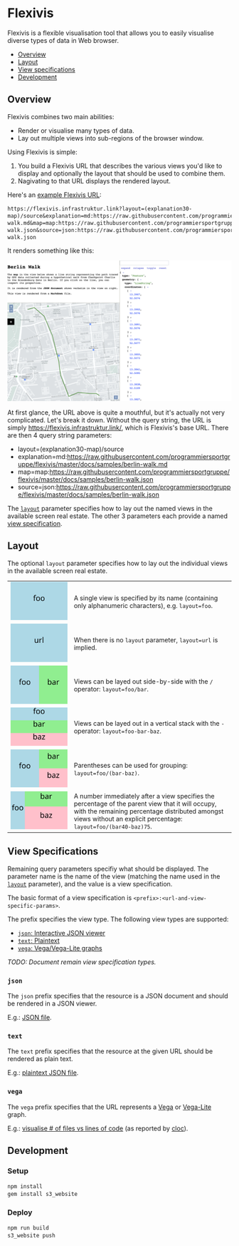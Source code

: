 # Flexivis

Flexivis is a flexible visualisation tool that allows you to easily visualise diverse types of data in Web browser.

<ul>
    <li><a href="#overview">Overview</a></li>
    <li><a href="#layout">Layout</a></li>
    <li><a href="#view-specifications">View specifications</a></li>
    <li class="hide-in-app"><a href="#development">Development</a></li>
</ul>


## Overview

Flexivis combines two main abilities:
- Render or visualise many types of data.
- Lay out multiple views into sub-regions of the browser window.

Using Flexivis is simple:
1. You build a Flexivis URL that describes the various views you'd like to display and optionally the layout that should be used to combine them.
2. Nagivating to that URL displays the rendered layout.


Here's an [example Flexivis URL]:
```
https://flexivis.infrastruktur.link?layout=(explanation30-map)/source&explanation=md:https://raw.githubusercontent.com/programmiersportgruppe/flexivis/master/docs/samples/berlin-walk.md&map=map:https://raw.githubusercontent.com/programmiersportgruppe/flexivis/master/docs/samples/berlin-walk.json&source=json:https://raw.githubusercontent.com/programmiersportgruppe/flexivis/master/docs/samples/berlin-walk.json
```

[example Flexivis URL]: https://flexivis.infrastruktur.link?layout=(explanation30-map)/source&explanation=md:https://raw.githubusercontent.com/programmiersportgruppe/flexivis/master/docs/samples/berlin-walk.md&map=map:https://raw.githubusercontent.com/programmiersportgruppe/flexivis/master/docs/samples/berlin-walk.json&source=json:https://raw.githubusercontent.com/programmiersportgruppe/flexivis/master/docs/samples/berlin-walk.json

It renders something like this:

[![Screenshot of the "Berlin Walk" example in Fleixvis showing a layout with 3 views: a Markdown document in the top-left, a map in bottom-left, and JSON document on the right.](https://raw.githubusercontent.com/programmiersportgruppe/flexivis/master/docs/samples/berlin-walk-screenshot.png)](https://flexivis.infrastruktur.link?layout=(explanation30-map)/source&explanation=md:https://raw.githubusercontent.com/programmiersportgruppe/flexivis/master/docs/samples/berlin-walk.md&map=map:https://raw.githubusercontent.com/programmiersportgruppe/flexivis/master/docs/samples/berlin-walk.json&source=json:https://raw.githubusercontent.com/programmiersportgruppe/flexivis/master/docs/samples/berlin-walk.json)

At first glance, the URL above is quite a mouthful, but it's actually not very complicated. Let's break it down. Without the query string, the URL is simply https://flexivis.infrastruktur.link/, which is Flexivis's base URL. There are then 4 query string parameters:
- layout=(explanation30-map)/source
- explanation=md:https://raw.githubusercontent.com/programmiersportgruppe/flexivis/master/docs/samples/berlin-walk.md
- map=map:https://raw.githubusercontent.com/programmiersportgruppe/flexivis/master/docs/samples/berlin-walk.json
- source=json:https://raw.githubusercontent.com/programmiersportgruppe/flexivis/master/docs/samples/berlin-walk.json

The [`layout`](#layout) parameter specifies how to lay out the named views in the available screen real estate. The other 3 parameters each provide a named [view specification](#view-specifications).


## Layout

The optional `layout` parameter specifies how to lay out the individual views in the available screen real estate.

<table>
    <tr>
        <td style="min-width: 90px"><img src="https://raw.githubusercontent.com/programmiersportgruppe/flexivis/master/docs/images/layout-foo.svg?sanitize=true"/></td>
        <td>A single view is specified by its name (containing only alphanumeric characters), e.g. <code>layout=foo</code>.</td>
    </tr>
    <tr>
        <td><img src="https://raw.githubusercontent.com/programmiersportgruppe/flexivis/master/docs/images/layout-url.svg?sanitize=true"/></td>
        <td>When there is no <code>layout</code> parameter, <code>layout=url</code> is implied.</td>
    </tr>
    <tr>
        <td><img src="https://raw.githubusercontent.com/programmiersportgruppe/flexivis/master/docs/images/layout-horizontal.svg?sanitize=true"/></td>
        <td>Views can be layed out side-by-side with the <code>/</code> operator: <code>layout=foo/bar</code>.</td>
    </tr>
    <tr>
        <td><img src="https://raw.githubusercontent.com/programmiersportgruppe/flexivis/master/docs/images/layout-vertical.svg?sanitize=true"/></td>
        <td>Views can be layed out in a vertical stack with the <code>-</code> operator: <code>layout=foo-bar-baz</code>.</td>
    </tr>
    <tr>
        <td><img src="https://raw.githubusercontent.com/programmiersportgruppe/flexivis/master/docs/images/layout-grouping.svg?sanitize=true"/></td>
        <td>Parentheses can be used for grouping: <code>layout=foo/(bar-baz)</code>.</td>
    </tr>
    <tr>
        <td><img src="https://raw.githubusercontent.com/programmiersportgruppe/flexivis/master/docs/images/layout-percentage.svg?sanitize=true"/></td>
        <td>A number immediately after a view specifies the percentage of the parent view that it will occupy,<br/> with the remaining percentage distributed amongst views without an explicit percentage:<br/> <code>layout=foo/(bar40-baz)75</code>.</td>
    </tr>
</table>


## View Specifications

Remaining query parameters specifiy what should be displayed.
The parameter name is the name of the view (matching the name used in the [`layout`](#layout) parameter), and the value is a view specification.

The basic format of a view specification is `<prefix>:<url-and-view-specific-params>`.

The prefix specifies the view type. The following view types are supported:

- [`json`: Interactive JSON viewer](#json)
- [`text`: Plaintext](#text)
- [`vega`: Vega/Vega-Lite graphs](#vega)

_TODO: Document remain view specification types._

### `json`

The `json` prefix specifies that the resource is a JSON document and should be rendered in a JSON viewer.

E.g.: [JSON file](http://flexivis.infrastruktur.link/?url=json:https://raw.githubusercontent.com/programmiersportgruppe/flexivis/master/docs/samples/berlin-walk.json).

### `text`

The `text` prefix specifies that the resource at the given URL should be rendered as plain text.

E.g.: [plaintext JSON file](http://flexivis.infrastruktur.link/?url=text:https://raw.githubusercontent.com/programmiersportgruppe/flexivis/master/docs/samples/berlin-walk.json).


### `vega`

The `vega` prefix specifies that the URL represents a [Vega](https://vega.github.io/vega/) or [Vega-Lite](https://vega.github.io/vega-lite/) graph.

E.g.: [visualise # of files vs lines of code](http://flexivis.infrastruktur.link/?layout=(graph-data)/source&graph=vega:https://raw.githubusercontent.com/programmiersportgruppe/flexivis/master/docs/samples/cloc.json&source=json:https://raw.githubusercontent.com/programmiersportgruppe/flexivis/master/docs/samples/cloc.json&data=text:https://raw.githubusercontent.com/programmiersportgruppe/flexivis/master/docs/samples/cloc.csv) (as reported by [cloc]()).


<div class="hide-following-in-app"></div>

## Development

### Setup

```bash
npm install
gem install s3_website
```

### Deploy

```bash
npm run build
s3_website push
```

